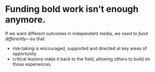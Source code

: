 # Funding bold work isn’t enough anymore.

If we want different outcomes in independent media, *we need to fund differently*—so that:
* risk-taking is encouraged, supported and directed at key areas of opportunity
* critical lessons make it back to the field, allowing others to build on those experiences.

